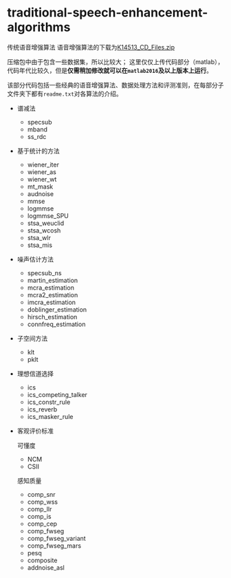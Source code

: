# traditional-speech-enhancement-algorithms

传统语音增强算法
语音增强算法的下载为[K14513_CD_Files.zip](https://www.crcpress.com/downloads/K14513/K14513_CD_Files.zip)

压缩包中由于包含一些数据集，所以比较大；
这里仅仅上传代码部分（matlab），代码年代比较久，但是**仅需稍加修改就可以在`matlab2016`及以上版本上运行**。

该部分代码包括一些经典的语音增强算法、数据处理方法和评测准则，在每部分子文件夹下都有`readme.txt`对各算法的介绍。

- 谱减法
    * specsub
    * mband
    * ss_rdc
- 基于统计的方法
    * wiener_iter
    * wiener_as
    * wiener_wt
    * mt_mask
    * audnoise
    * mmse
    * logmmse
    * logmmse_SPU
    * stsa_weuclid
    * stsa_wcosh
    * stsa_wlr
    * stsa_mis
- 噪声估计方法
    * specsub_ns
    * martin_estimation
    * mcra_estimation
    * mcra2_estimation
    * imcra_estimation
    * doblinger_estimation
    * hirsch_estimation
    * connfreq_estimation
- 子空间方法
    * klt
    * pklt
- 理想信道选择
    * ics
    * ics_competing_talker
    * ics_constr_rule
    * ics_reverb
    * ics_masker_rule
- 客观评价标准
    
    可懂度
    * NCM
    * CSII

    感知质量
    * comp_snr
    * comp_wss
    * comp_llr
    * comp_is
    * comp_cep
    * comp_fwseg
    * comp_fwseg_variant
    * comp_fwseg_mars
    * pesq
    * composite
    * addnoise_asl
